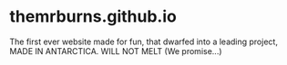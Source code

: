 # themrburns.github.io
The first ever website made for fun, that dwarfed into a leading project, MADE IN ANTARCTICA. WILL NOT MELT (We promise...)

